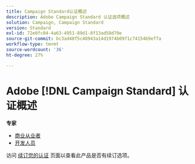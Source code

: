 ```yaml
---
title: Campaign Standard认证概述
description: Adobe Campaign Standard 认证选项概述
solution: Campaign, Campaign Standard
version: Standard
exl-id: 72e0fc04-4a63-4951-89d1-8f13ad58d70e
source-git-commit: bc3ad48f5c48943a14d1974b0971c74154b9ef7a
workflow-type: tm+mt
source-wordcount: '36'
ht-degree: 27%

---
```


# Adobe [!DNL Campaign Standard] 认证概述

**专家**

* [商业从业者](/help/certifications/acs/acs-e-business.md) <!--AD0-E307-->
* [开发人员](/help/certifications/acs/acs-e-developer.md) <!--AD0-E306-->

访问 [续订您的认证](/help/certifications/renew.md) 页面以查看此产品是否有续订选项。

